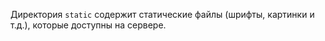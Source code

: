 Директория `static` содержит статические файлы (шрифты, картинки и т.д.), которые доступны на сервере.

